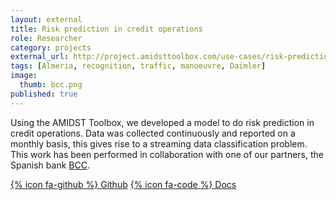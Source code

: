 ```yaml
---
layout: external
title: Risk prediction in credit operations
role: Researcher
category: projects
external_url: http://project.amidsttoolbox.com/use-cases/risk-prediction.html
tags: [Almeria, recognition, traffic, manoeuvre, Daimler]
image:
  thumb: bcc.png
published: true
---
```


Using the AMIDST Toolbox, we developed a model to do risk prediction in credit operations. 
Data was collected continuously and reported on a monthly basis, this gives rise to a 
streaming data classification problem. This work has been performed in collaboration 
with one of our partners, the Spanish bank [BCC](https://www.bcc.es/).

[{% icon fa-github %} Github](https://github.com/amidst/toolbox) [{% icon fa-code %} Docs](http://project.amidsttoolbox.com/use-cases/risk-prediction.html)